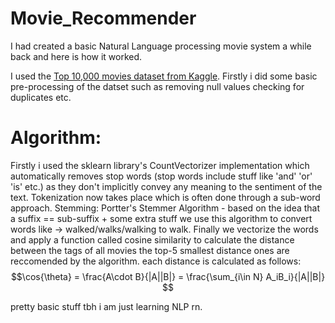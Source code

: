 # Movie_Recommender
I had created a basic Natural Language processing movie system a while back and here is how it worked.

I used the [Top 10,000 movies dataset from Kaggle]([https://www.github.com/cruelkratos](https://www.kaggle.com/datasets/ahsanaseer/top-rated-tmdb-movies-10k)https://www.kaggle.com/datasets/ahsanaseer/top-rated-tmdb-movies-10k).
Firstly i did some basic pre-processing of the datset such as removing null values checking for duplicates etc.

# Algorithm:
Firstly i used the sklearn library's CountVectorizer implementation which automatically removes stop words (stop words include stuff like 'and' 'or' 'is' etc.) as they don't implicitly convey any meaning to the sentiment of the text.
Tokenization now takes place which is often done through a sub-word approach.
Stemming:
Portter's Stemmer Algorithm - based on the idea that a suffix == sub-suffix + some extra stuff
we use this algorithm to convert words like -> walked/walks/walking to walk.
Finally we vectorize the words and apply a function called cosine similarity to calculate the distance between the tags of all movies
the top-5 smallest distance ones are reccomended by the algorithm.
each distance is calculated as follows:
$$\cos{\theta} = \frac{A\cdot B}{|A||B|} = \frac{\sum_{i\in N} A_iB_i}{|A||B|} $$

pretty basic stuff tbh i am just learning NLP rn.
